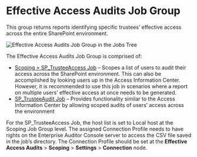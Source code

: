# Effective Access Audits Job Group

This group returns reports identifying specific trustees’ effective access across the entire
SharePoint environment.

![Effective Access Audits Job Group in the Jobs Tree](/img/product_docs/accessanalyzer/11.6/accessanalyzer/admin/hostmanagement/jobstree.webp)

The Effective Access Audits Job Group is comprised of:

- [Scoping > SP_TrusteeAccess Job](/docs/accessanalyzer/11.6/solutions/sharepoint/effectiveaccessaudits/sp_trusteeaccess.md)
  – Scopes a list of users to audit their access across the SharePoint environment. This can also be
  accomplished by looking users up in the Access Information Center. However, it is recommended to
  use this job in scenarios where a report on multiple users’ effective access at once needs to be
  generated.
- [SP_TrusteeAudit Job](/docs/accessanalyzer/11.6/solutions/sharepoint/effectiveaccessaudits/sp_trusteeaudit.md)
  – Provides functionality similar to the Access Information Center by allowing scoped audits of
  users’ access across the environment

For the SP_TrusteeAccess Job, the host list is set to Local host at the Scoping Job Group level. The
assigned Connection Profile needs to have rights on the Enterprise Auditor Console server to access
the CSV file saved in the job’s directory. The Connection Profile should be set at the **Effective
Access Audits** > **Scoping** > **Settings** > **Connection** node.
